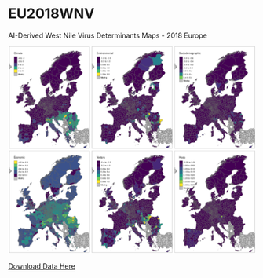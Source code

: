 # EU2018WNV
AI-Derived West Nile Virus Determinants Maps - 2018 Europe

<img src="./image.png">

[Download Data Here](src="./2018EUWNV_DataExport.RData")

